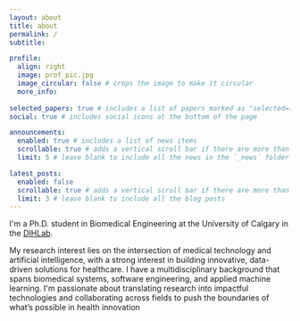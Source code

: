 ```yaml
---
layout: about
title: about
permalink: /
subtitle: 

profile:
  align: right
  image: prof_pic.jpg
  image_circular: false # crops the image to make it circular
  more_info:
  
selected_papers: true # includes a list of papers marked as "selected={true}"
social: true # includes social icons at the bottom of the page

announcements:
  enabled: true # includes a list of news items
  scrollable: true # adds a vertical scroll bar if there are more than 3 news items
  limit: 5 # leave blank to include all the news in the `_news` folder

latest_posts:
  enabled: false
  scrollable: true # adds a vertical scroll bar if there are more than 3 new posts items
  limit: 3 # leave blank to include all the blog posts
---
```

I'm a Ph.D. student in Biomedical Engineering at the University of Calgary in  the [DIHLab](https://cumming.ucalgary.ca/lab/dih/dih). 

My research interest lies on the intersection of medical technology and artificial intelligence, with a strong interest in building innovative, data-driven solutions for healthcare. I have a multidisciplinary background that spans biomedical systems, software engineering, and applied machine learning. I'm passionate about translating research into impactful technologies and collaborating across fields to push the boundaries of what’s possible in health innovation
